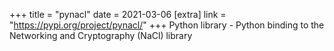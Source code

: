+++
title = "pynacl"
date = 2021-03-06
[extra]
link = "https://pypi.org/project/pynacl/"
+++
Python library - Python binding to the Networking and Cryptography (NaCl) library

